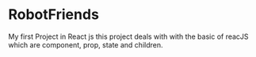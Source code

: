 # RobotFriends
My first Project in React js
this project deals with with the basic of reacJS which are component, prop, state and children. 
